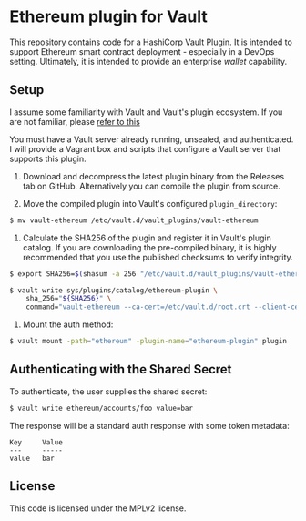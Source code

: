 # Ethereum plugin for Vault


This repository contains code for a HashiCorp Vault Plugin. It is
intended to support Ethereum smart contract deployment - especially in a DevOps setting. Ultimately,
it is intended to provide an enterprise *wallet* capability.

## Setup

I assume some familiarity with Vault and Vault's plugin
ecosystem. If you are not familiar, please [refer to this](https://www.vaultproject.io/guides/plugin-backends.html)

You must have a Vault server already running, unsealed, and
authenticated. I will provide a Vagrant box and scripts that configure a Vault server that supports this plugin.

1. Download and decompress the latest plugin binary from the Releases tab on
GitHub. Alternatively you can compile the plugin from source.

1. Move the compiled plugin into Vault's configured `plugin_directory`:

  ```sh
  $ mv vault-ethereum /etc/vault.d/vault_plugins/vault-ethereum
  ```

1. Calculate the SHA256 of the plugin and register it in Vault's plugin catalog.
If you are downloading the pre-compiled binary, it is highly recommended that
you use the published checksums to verify integrity.

  ```sh
  $ export SHA256=$(shasum -a 256 "/etc/vault.d/vault_plugins/vault-ethereum" | cut -d' ' -f1)

  $ vault write sys/plugins/catalog/ethereum-plugin \
      sha_256="${SHA256}" \
      command="vault-ethereum --ca-cert=/etc/vault.d/root.crt --client-cert=/etc/vault.d/vault.crt --client-key=/etc/vault.d/vault.key"
  ```

1. Mount the auth method:

  ```sh
  $ vault mount -path="ethereum" -plugin-name="ethereum-plugin" plugin
  ```

## Authenticating with the Shared Secret

To authenticate, the user supplies the shared secret:

```sh
$ vault write ethereum/accounts/foo value=bar

```

The response will be a standard auth response with some token metadata:

```text
Key  	Value
---  	-----
value	bar
```
## License

This code is licensed under the MPLv2 license.
